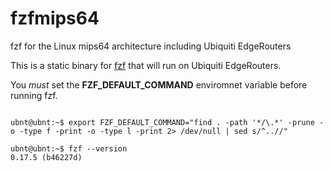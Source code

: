 # fzfmips64
fzf for the Linux mips64 architecture including Ubiquiti EdgeRouters

This is a static binary for [fzf](https://github.com/junegunn/fzf) that will run on Ubiquiti EdgeRouters. 

You *must* set the **FZF_DEFAULT_COMMAND** enviromnet variable before running fzf.

```

ubnt@ubnt:~$ export FZF_DEFAULT_COMMAND="find . -path '*/\.*' -prune -o -type f -print -o -type l -print 2> /dev/null | sed s/^..//"

ubnt@ubnt:~$ fzf --version
0.17.5 (b46227d)
```

